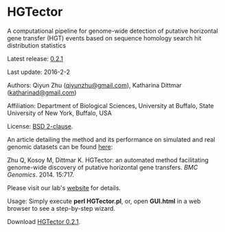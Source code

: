 HGTector
==========

A computational pipeline for genome-wide detection of putative horizontal gene transfer (HGT) events based on sequence homology search hit distribution statistics

Latest release: [0.2.1](https://github.com/DittmarLab/HGTector/archive/0.2.1.zip)

Last update: 2016-2-2

Authors: Qiyun Zhu (<qiyunzhu@gmail.com>), Katharina Dittmar (<katharinad@gmail.com>)

Affiliation: Department of Biological Sciences, University at Buffalo, State University of New York, Buffalo, USA

License: [BSD 2-clause](http://opensource.org/licenses/BSD-2-Clause).

An article detailing the method and its performance on simulated and real genomic datasets can be found [here](http://www.biomedcentral.com/1471-2164/15/717):

Zhu Q, Kosoy M, Dittmar K. HGTector: an automated method facilitating genome-wide discovery of putative horizontal gene transfers. *BMC Genomics*. 2014. 15:717.

Please visit our lab's [website](http://katharina-dittmar.squarespace.com/) for details.

Usage: Simply execute **perl HGTector.pl**, or, open **GUI.html** in a web browser to see a step-by-step wizard.

Download [HGTector 0.2.1](https://github.com/DittmarLab/HGTector/archive/0.2.1.zip).
